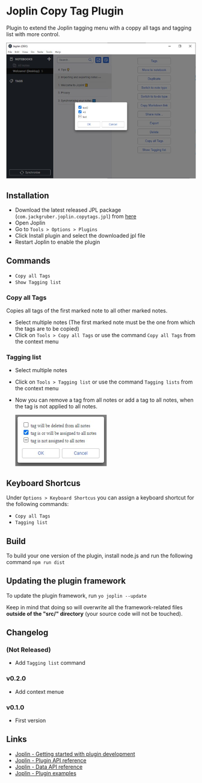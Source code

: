 # Joplin Copy Tag Plugin

Plugin to extend the Joplin tagging menu with a coppy all tags and tagging list with more control.

<img src=img/main_tagging.jpg>

## Installation

- Download the latest released JPL package (`com.jackgruber.joplin.copytags.jpl`) from [here](https://github.com/JackGruber/joplin-plugin-copytags/releases/latest)
- Open Joplin
- Go to `Tools > Options > Plugins`
- Click Install plugin and select the downloaded jpl file
- Restart Joplin to enable the plugin

## Commands

- `Copy all Tags`
- `Show Tagging list`

### Copy all Tags

Copies all tags of the first marked note to all other marked notes.

- Select multiple notes (The first marked note must be the one from which the tags are to be copied)
- Click on `Tools > Copy all Tags` or use the command `Copy all Tags` from the context menu

### Tagging list

- Select multiple notes
- Click on `Tools > Tagging list` or use the command `Tagging lists` from the context menu
- Now you can remove a tag from all notes or add a tag to all notes, when the tag is not applied to all notes.

   <img src=img/tagging_dialog.jpg>

## Keyboard Shortcus

Under `Options > Keyboard Shortcus` you can assign a keyboard shortcut for the following commands:

- `Copy all Tags`
- `Tagging list`

## Build

To build your one version of the plugin, install node.js and run the following command `npm run dist`

## Updating the plugin framework

To update the plugin framework, run `yo joplin --update`

Keep in mind that doing so will overwrite all the framework-related files **outside of the "src/" directory** (your source code will not be touched).

## Changelog

### (Not Released)

- Add `Tagging list` command

### v0.2.0

- Add context menue

### v0.1.0

- First version

## Links

- [Joplin - Getting started with plugin development](https://joplinapp.org/api/get_started/plugins/)
- [Joplin - Plugin API reference](https://joplinapp.org/api/references/plugin_api/classes/joplin.html)
- [Joplin - Data API reference](https://joplinapp.org/api/references/rest_api/)
- [Joplin - Plugin examples](https://github.com/laurent22/joplin/tree/dev/packages/app-cli/tests/support/plugins)
